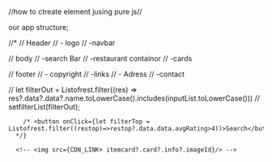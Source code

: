 //how to ctreate element jusing pure js//

<!-- <script>
   let heading = document.createElement('h1')
   heading.innerHTML="Hello World"
   let root = document.getElementById('root')
   root.appendChild(heading);
</script>  -->

our app structure;

//*
// Header
// - logo
// -navbar

// body
// -search Bar
// -restaurant containor
//   -cards

// footer
// - copyright
// -links
// - Adress
// -contact


 <!-- {/* <p><span className="in">{inputList}</span></p> */} -->
 // let filterOut = Listofrest.filter((res) => res?.data?.data?.name.toLowerCase().includes(inputList.toLowerCase()))
        // setfilterList(filterOut);

        /* <button onClick={let filterTop = Listofrest.filter((restop)=>restop?.data.data.avgRating>4))>Search</button> 
      */}

      <!-- <img src={CDN_LINK+ itemcard?.card?.info?.imageId}/> -->